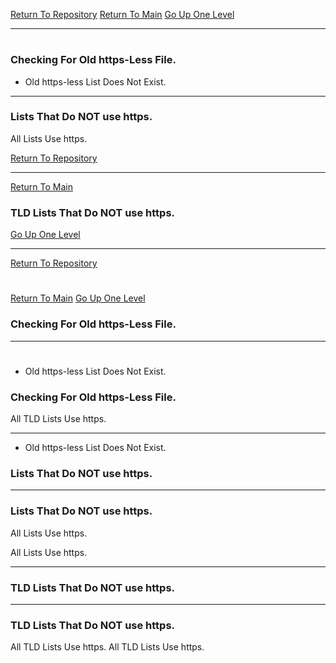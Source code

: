 [Return To Repository](https://github.com/DigitalWarrior/piholeparser/)
[Return To Main](https://github.com/DigitalWarrior/piholeparser/blob/master/RecentRunLogs/Mainlog.md)
[Go Up One Level](https://github.com/DigitalWarrior/piholeparser/blob/master/RecentRunLogs/TopLevelScripts/10-Running-Initial-Tasks.md)
____________________________________
# 
### Checking For Old https-Less File.
* Old https-less List Does Not Exist.

___________________________________________________________________
### Lists That Do NOT use https.
All Lists Use https.

[Return To Repository](https://github.com/DigitalWarrior/piholeparser/)
___________________________________________________________________
[Return To Main](https://github.com/DigitalWarrior/piholeparser/blob/master/RecentRunLogs/Mainlog.md)
### TLD Lists That Do NOT use https.
[Go Up One Level](https://github.com/DigitalWarrior/piholeparser/blob/master/RecentRunLogs/TopLevelScripts/10-Running-Initial-Tasks.md)
____________________________________
[Return To Repository](https://github.com/DigitalWarrior/piholeparser/)
# 
[Return To Main](https://github.com/DigitalWarrior/piholeparser/blob/master/RecentRunLogs/Mainlog.md)
[Go Up One Level](https://github.com/DigitalWarrior/piholeparser/blob/master/RecentRunLogs/TopLevelScripts/10-Running-Initial-Tasks.md)
### Checking For Old https-Less File.
____________________________________
# 
* Old https-less List Does Not Exist.

### Checking For Old https-Less File.
All TLD Lists Use https.
___________________________________________________________________
* Old https-less List Does Not Exist.
### Lists That Do NOT use https.

___________________________________________________________________
### Lists That Do NOT use https.
All Lists Use https.

All Lists Use https.
___________________________________________________________________
### TLD Lists That Do NOT use https.

___________________________________________________________________
### TLD Lists That Do NOT use https.
All TLD Lists Use https.
All TLD Lists Use https.
